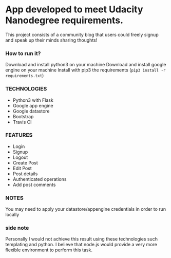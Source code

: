 # App developed to meet Udacity Nanodegree requirements.

This project consists of a community blog that users could freely signup and speak up their minds sharing thoughts!

### How to run it?
Download and install python3 on your machine
Download and install google engine on your machine
Install with pip3 the requirements (`pip3 install -r requirements.txt`)

### TECHNOLOGIES
* Python3 with Flask
* Google app engine
* Google datastore
* Bootstrap
* Travis CI

### FEATURES
* Login
* Signup
* Logout
* Create Post
* Edit Post
* Post details
* Authenticated operations
* Add post comments

### NOTES
You may need to apply your datastore/appengine credentials in order to run locally

### side note
Personally I would not achieve this result using these technologies such templating and python. I believe that node.js would provide a very more flexible environment to perform this task.